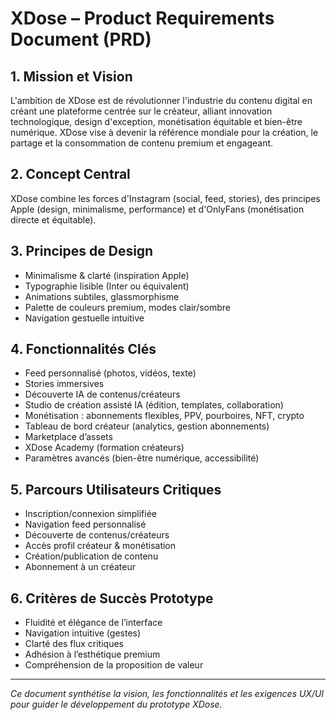 # XDose – Product Requirements Document (PRD)

## 1. Mission et Vision

L'ambition de XDose est de révolutionner l'industrie du contenu digital en créant une plateforme centrée sur le créateur, alliant innovation technologique, design d'exception, monétisation équitable et bien-être numérique. XDose vise à devenir la référence mondiale pour la création, le partage et la consommation de contenu premium et engageant.

## 2. Concept Central

XDose combine les forces d'Instagram (social, feed, stories), des principes Apple (design, minimalisme, performance) et d'OnlyFans (monétisation directe et équitable).

## 3. Principes de Design
- Minimalisme & clarté (inspiration Apple)
- Typographie lisible (Inter ou équivalent)
- Animations subtiles, glassmorphisme
- Palette de couleurs premium, modes clair/sombre
- Navigation gestuelle intuitive

## 4. Fonctionnalités Clés
- Feed personnalisé (photos, vidéos, texte)
- Stories immersives
- Découverte IA de contenus/créateurs
- Studio de création assisté IA (édition, templates, collaboration)
- Monétisation : abonnements flexibles, PPV, pourboires, NFT, crypto
- Tableau de bord créateur (analytics, gestion abonnements)
- Marketplace d’assets
- XDose Academy (formation créateurs)
- Paramètres avancés (bien-être numérique, accessibilité)

## 5. Parcours Utilisateurs Critiques
- Inscription/connexion simplifiée
- Navigation feed personnalisé
- Découverte de contenus/créateurs
- Accès profil créateur & monétisation
- Création/publication de contenu
- Abonnement à un créateur

## 6. Critères de Succès Prototype
- Fluidité et élégance de l’interface
- Navigation intuitive (gestes)
- Clarté des flux critiques
- Adhésion à l’esthétique premium
- Compréhension de la proposition de valeur

---

*Ce document synthétise la vision, les fonctionnalités et les exigences UX/UI pour guider le développement du prototype XDose.*
